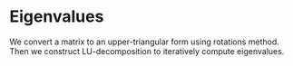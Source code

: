 # Eigenvalues
We convert a matrix to an upper-triangular form using rotations method. Then we construct LU-decomposition to iteratively compute eigenvalues.
